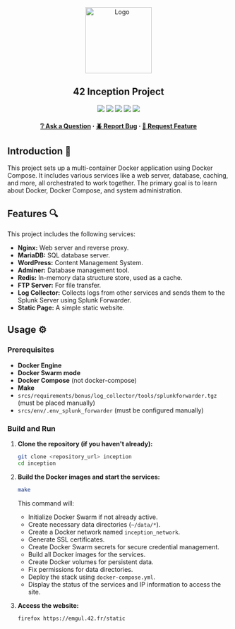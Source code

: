 <div align="center">
  <img src="img/inception.png" alt="Logo" width="150" height="150">
  <h2>42 Inception Project</h2>
    <a href= https://github.com/emre-mr246/42-evaluation><img src="https://img.shields.io/badge/score-101%20%2F%20100-success?style=for-the-badge"/></a>
    <a href= https://github.com/emre-mr246/42-evaluation><img src="https://img.shields.io/badge/circle-5-magenta?style=for-the-badge"/></a>
    <a href= https://github.com/emre-mr246/42-evaluation><img src="https://img.shields.io/badge/42-Evaluation-red?style=for-the-badge"/></a>
    <a href= https://github.com/emre-mr246/42_ring5_inception><img src="https://img.shields.io/github/last-commit/emre-mr246/42_ring5_inception?style=for-the-badge"/></a>
    <a href="https://42istanbul.com.tr/"><img src="https://img.shields.io/badge/42-ISTANBUL-white?style=for-the-badge"/></a>
   
<h4>
    <a href="https://github.com/emre-mr246/42_ring5_inception/issues">❔ Ask a Question</a>
  <span> · </span>
    <a href="https://github.com/emre-mr246/42_ring5_inception/issues">🪲 Report Bug</a>
  <span> · </span>
    <a href="https://github.com/emre-mr246/42_ring5_inception/issues">💬 Request Feature</a>
</h4>
</div>


## Introduction 🚀

This project sets up a multi-container Docker application using Docker Compose. It includes various services like a web server, database, caching, and more, all orchestrated to work together. The primary goal is to learn about Docker, Docker Compose, and system administration.

## Features 🔍

This project includes the following services:

*   **Nginx:** Web server and reverse proxy.
*   **MariaDB:** SQL database server.
*   **WordPress:** Content Management System.
*   **Adminer:** Database management tool.
*   **Redis:** In-memory data structure store, used as a cache.
*   **FTP Server:** For file transfer.
*   **Log Collector:** Collects logs from other services and sends them to the Splunk Server using Splunk Forwarder.
*   **Static Page:** A simple static website.

## Usage ⚙️

### Prerequisites

*   **Docker Engine**
*   **Docker Swarm mode**
*   **Docker Compose** (not docker-compose)
*   **Make**
*   `srcs/requirements/bonus/log_collector/tools/splunkforwarder.tgz` (must be placed manually)
*   `srcs/env/.env_splunk_forwarder` (must be configured manually)

### Build and Run

1.  **Clone the repository (if you haven't already):**
    ```bash
    git clone <repository_url> inception
    cd inception
    ```

2.  **Build the Docker images and start the services:**
    ```bash
    make
    ```
    This command will:
    *   Initialize Docker Swarm if not already active.
    *   Create necessary data directories (`~/data/*`).
    *   Create a Docker network named `inception_network`.
    *   Generate SSL certificates.
    *   Create Docker Swarm secrets for secure credential management.
    *   Build all Docker images for the services.
    *   Create Docker volumes for persistent data.
    *   Fix permissions for data directories.
    *   Deploy the stack using `docker-compose.yml`.
    *   Display the status of the services and IP information to access the site.

3.  **Access the website:**
    ```bash
    firefox https://emgul.42.fr/static
    ```